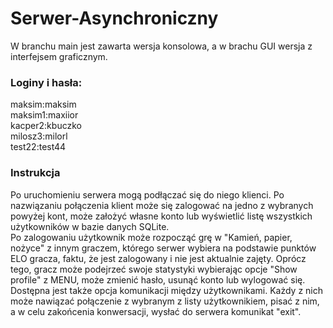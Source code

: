# Serwer-Asynchroniczny

W branchu main jest zawarta wersja konsolowa, a w brachu GUI wersja z interfejsem graficznym.

### Loginy i hasła:  
maksim:maksim  
maksim1:maxiior  
kacper2:kbuczko  
milosz3:milorl  
test22:test44  

### Instrukcja
Po uruchomieniu serwera mogą podłączać się do niego klienci. Po nazwiązaniu połączenia klient może się zalogować na jedno z wybranych powyżej kont, może założyć własne konto lub wyświetlić listę wszystkich użytkowników w bazie danych SQLite.  
Po zalogowaniu użytkownik może rozpocząć grę w "Kamień, papier, nożyce" z innym graczem, którego serwer wybiera na podstawie punktów ELO gracza, faktu, że jest zalogowany i nie jest aktualnie zajęty. Oprócz tego, gracz może podejrzeć swoje statystyki wybierając opcje "Show profile" z MENU, może zmienić hasło, usunąć konto lub wylogować się.  
Dostępna jest także opcja komunikacji między użytkownikami. Każdy z nich może nawiązać połączenie z wybranym z listy użytkownikiem, pisać z nim, a w celu zakońcenia konwersacji, wysłać do serwera komunikat "exit". 
